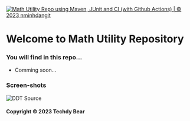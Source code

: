 [![Math Utility Repo using Maven, JUnit and CI (with Github Actions) | © 2023 nminhdangit](https://github.com/nminhdangit/org.pinkteddy.mathutil.main/actions/workflows/math-util-ci.yml/badge.svg)](https://github.com/nminhdangit/org.pinkteddy.mathutil.main/actions/workflows/math-util-ci.yml)

# Welcome to Math Utility Repository 
### You will find in this repo...

* Comming soon...

### Screen-shots
![DDT Source](https://github.com/nminhdangit/org.pinkteddy.mathutil.main/blob/main/screenshots/DDT-Source-using-JUnit.png)

#### Copyright &#169; 2023 Techdy Bear
